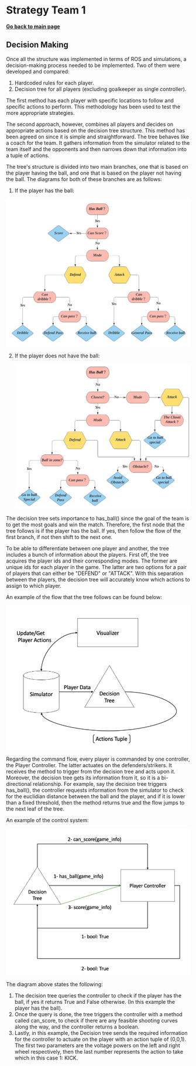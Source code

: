 # **Strategy Team 1**

**[Go back to main page](../../Documentation.md)**

## Decision Making

Once all the structure was implemented in terms of ROS and simulations, a decision-making process needed to be implemented. Two of them were developed and compared:

1. Hardcoded rules for each player.
2. Decision tree for all players (excluding goalkeeper as single controller).

The first method has each player with specific locations to follow and specific actions to perform. This methodology has been used to test the more appropriate strategies.

The second approach, however, combines all players and decides on appropriate actions based on the decision tree structure. This method has been agreed on since it is simple and straightforward. The tree behaves like a coach for the team. It gathers information from the simulator related to the team itself and the opponents and then narrows down that information into a tuple of actions. 

The tree's structure is divided into two main branches, one that is based on the player having the ball, and one that is based on the player not having the ball. The diagrams for both of these branches are as follows:

1. If the player has the ball:

<p align="center">
  <img src="../../Images/Decision_Tree_1.svg" />
</p>

2. If the player does not have the ball:

   <p align="center">
     <img src="../../Images/Decision_Tree_2.svg" />
   </p>

The decision tree sets importance to has_ball() since the goal of the team is to get the most goals and win the match. Therefore, the first node that the tree follows is if the player has the ball. If yes, then follow the flow of the first branch, if not then shift to the next one.

To be able to differentiate between one player and another, the tree includes a bunch of information about the players. First off, the tree acquires the player ids and their corresponding modes. The former are unique ids for each player in the game. The latter are two options for a pair of players that can either be "DEFEND" or "ATTACK". With this separation between the players, the decision tree will accurately know which actions to assign to which player.

An example of the flow that the tree follows can be found below:

<p align="center">
  <img src="../../Images/Decision Flow.png" />
</p>



Regarding the command flow, every player is commanded by one controller, the Player Controller. The latter actuates on the defenders/strikers. It receives the method to trigger from the decision tree and acts upon it. Moreover, the decision tree gets its information from it, so it is a bi-directional relationship. For example, say the decision tree triggers has_ball(), the controller requests information from the simulator to check for the euclidian distance between the ball and the player, and if it is lower than a fixed threshold, then the method returns true and the flow jumps to the next leaf of the tree.

An example of the control system:

<p align="center">
  <img src="../../Images/Control System.png" />
</p>

The diagram above states the following:

1. The decision tree queries the controller to check if the player has the ball, if yes it returns True and False otherwise. (In this example the player has the ball).
2. Once the query is done, the tree triggers the controller with a method called can_score, to check if there are any feasible shooting curves along the way, and the controller returns a boolean.
3. Lastly, in this example, the Decision tree sends the required information for the controller to actuate on the player with an action tuple of (0,0,1). The first two parameters are the voltage powers on the left and right wheel respectively, then the last number represents the action to take which in this case 1: KICK.
